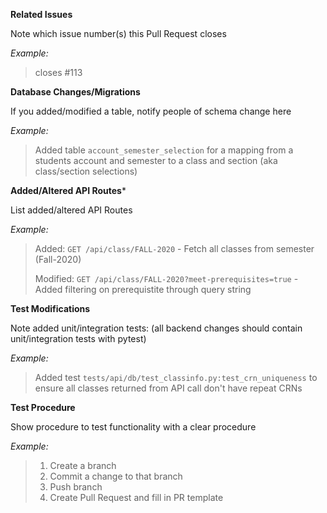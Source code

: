 **Related Issues**

Note which issue number(s) this Pull Request closes

*Example:*
> closes #113

**Database Changes/Migrations**

If you added/modified a table, notify people of schema change here

*Example:*
> Added table `account_semester_selection` for a mapping from a students account and semester to a class and section (aka class/section selections)

**Added/Altered API Routes***

List added/altered API Routes

*Example:*
> Added: `GET /api/class/FALL-2020` - Fetch all classes from semester (Fall-2020)
> 
> Modified: `GET /api/class/FALL-2020?meet-prerequisites=true` - Added filtering on prerequistite through query string

**Test Modifications**

Note added unit/integration tests: (all backend changes should contain unit/integration tests with pytest)

*Example:*
> Added test `tests/api/db/test_classinfo.py:test_crn_uniqueness` to ensure all classes returned from API call don't have repeat CRNs

**Test Procedure**

Show procedure to test functionality with a clear procedure

*Example:*
> 1. Create a branch
> 2. Commit a change to that branch
> 3. Push branch
> 4. Create Pull Request and fill in PR template
